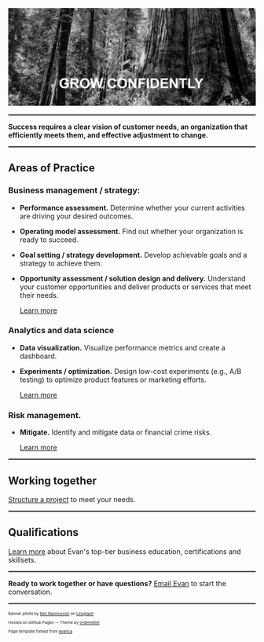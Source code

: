 <img src="images/treetrunk_textedited2.jpeg?raw=true"/>

<hr style="border:0.1px solid gray">

**Success requires a clear vision of customer needs, an organization that efficiently meets them, and effective adjustment to change.**

<hr style="border:0.1px solid gray">

## Areas of Practice

### Business management / strategy: 
* **Performance assessment.** Determine whether your current activities are driving your desired outcomes.
* **Operating model assessment.** Find out whether your organization is ready to succeed.
* **Goal setting / strategy development.** Develop achievable goals and a strategy to achieve them.
* **Opportunity assessment / solution design and delivery.** Understand your customer opportunities and deliver products or services that meet their needs.

    [Learn more](/business_management_strategy) <!-- about Evan's perspectives and relevant project work. -->

### Analytics and data science
* **Data visualization.** Visualize performance metrics and create a dashboard.
* **Experiments / optimization.** Design low-cost experiments (e.g., A/B testing) to optimize product features or marketing efforts.

    [Learn more](/analytics_and_data_science)

### Risk management. 
* **Mitigate.** Identify and mitigate data or financial crime risks.

    [Learn more](/risk_management)


<!--

<p style="font-size:36px"><strong> Risk management. </strong> Identify and mitigate data or financial crime risks. </p>

    [Learn more](/risk_management)


## Functional Areas

### Business management / strategy 

<p align="center">
  <img src="images/customer flow logo.png?raw=true"/>
</p>

[Read](/business_management_strategy) Evan's perspectives and learn about his project work in business management and business strategy. 

 
//[Project 1 Title](/sample_page)


### Analytics and data science

<p align="center">
  <img src="images/Customer service dashboard truncated.png?raw=true"/>
</p>

[Learn more](/analytics_and_data_science) about Evan's thoughts and project work in analytics and data science.
  
//[Project 2 Title](/pdf/sample_presentation.pdf)


### Risk management

<p align="center">
  <img src="images/stop bad stuff.png?raw=true"/>
</p>

[Find out more](/risk_management) about Evan's perspectives and experience in risk management.

<hr style="border:0.1px solid gray">

<br>

-->

<hr style="border:.1px solid gray">

## Working together

[Structure a project](/engagement_model) to meet your needs.

<hr style="border:.1px solid gray">

## Qualifications
[Learn more](/education_capabilities) about Evan's top-tier business education, certifications and skillsets. 

<hr style="border:.1px solid gray">

**Ready to work together or have questions?** [Email Evan](mailto:grow.with.a.purpose@gmail.com) to start the conversation.

<!--

### Project ideas
[See here](/ideas) for potential ways to work together. 

---

[Project 3 Title](http://example.com/)

## Why we should partner 🤝 
* <em>Outcomes focus.</em> I focus on the outcomes you are trying to achieve, and tailor-make a solution for you.
* <em>Collaborative model.</em> I will share progress along the way to ensure the final product meets your requirements.
* <em>Cross-functional expertise.</em> Strategy + data analysis skillsets means we'll find viable solutions that play to your organization's strengths.
* <em>Broad domain knowledge.</em> Broad industry and growth phase experience means I've worked with an organization like yours.

### Category Name 2

- [Project 1 Title](http://example.com/)
- [Project 2 Title](http://example.com/)
- [Project 3 Title](http://example.com/)
- [Project 4 Title](http://example.com/)
- [Project 5 Title](http://example.com/)
-->
  
<hr style="border:.1px solid gray">

<p style="font-size:8px">Banner photo by <a href="https://unsplash.com/@nilsynils?utm_content=creditCopyText&utm_medium=referral&utm_source=unsplash">Nils Rasmusson</a> on <a href="https://unsplash.com/photos/a-large-tree-in-the-middle-of-a-forest-oRPinlCTEbk?utm_content=creditCopyText&utm_medium=referral&utm_source=unsplash">Unsplash</a></p>  
<p style="font-size:8px">Hosted on GitHub Pages &mdash; Theme by <a href="https://github.com/orderedlist">orderedlist</a></p>
<p style="font-size:8px">Page template forked from <a href="https://github.com/evanca/quick-portfolio">evanca</a></p>
<!-- Remove above link if you don't want to attibute -->
